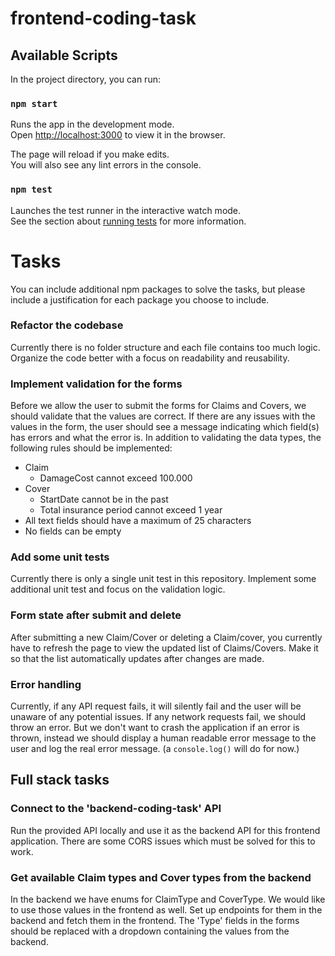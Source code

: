 # frontend-coding-task
## Available Scripts

In the project directory, you can run:

### `npm start`

Runs the app in the development mode.\
Open [http://localhost:3000](http://localhost:3000) to view it in the browser.

The page will reload if you make edits.\
You will also see any lint errors in the console.

### `npm test`

Launches the test runner in the interactive watch mode.\
See the section about [running tests](https://facebook.github.io/create-react-app/docs/running-tests) for more information.


# Tasks
You can include additional npm packages to solve the tasks, but please include a justification for each package you choose to include.

### Refactor the codebase
Currently there is no folder structure and each file contains too much logic.
Organize the code better with a focus on readability and reusability.

### Implement validation for the forms
Before we allow the user to submit the forms for Claims and Covers, we should validate that the values are correct.
If there are any issues with the values in the form, the user should see a message indicating which field(s) has errors and what the error is.
In addition to validating the data types, the following rules should be implemented:

* Claim
  * DamageCost cannot exceed 100.000
* Cover
  * StartDate cannot be in the past
  * Total insurance period cannot exceed 1 year
* All text fields should have a maximum of 25 characters
* No fields can be empty

### Add some unit tests
Currently there is only a single unit test in this repository. Implement some additional unit test and focus on the validation logic.


### Form state after submit and delete
After submitting a new Claim/Cover or deleting a Claim/cover, you currently have to refresh the page to view the updated list of Claims/Covers.
Make it so that the list automatically updates after changes are made.


### Error handling
Currently, if any API request fails, it will silently fail and the user will be unaware of any potential issues.
If any network requests fail, we should throw an error. But we don't want to crash the application if an error is thrown, instead we should display a human readable error message to the user and log the real error message. (a `console.log()` will do for now.)


## Full stack tasks
### Connect to the 'backend-coding-task' API
Run the provided API locally and use it as the backend API for this frontend application. There are some CORS issues which must be solved for this to work.

### Get available Claim types and Cover types from the backend
In the backend we have enums for ClaimType and CoverType. We would like to use those values in the frontend as well.
Set up endpoints for them in the backend and fetch them in the frontend. The 'Type' fields in the forms should be replaced with a dropdown containing the values from the backend.
